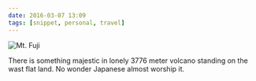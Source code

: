 ```yaml
---
date: 2016-03-07 13:09
tags: [snippet, personal, travel]
---
```


<div class="image"><img src="http://codeffee-files.s3.amazonaws.com/2016-03-07-fujisan.jpg" alt="Mt. Fuji"></div>

There is something majestic in lonely 3776 meter volcano standing on the wast flat land. No wonder Japanese almost worship it.